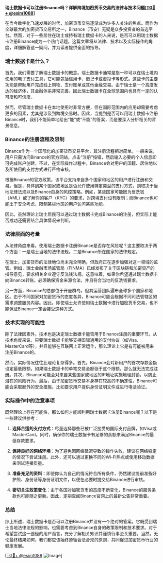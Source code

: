 **瑞士数据卡可以注册Binance吗？详解跨境加密货币交易的法律与技术问题[[TG💪+ @esim1088](https://t.me/s/esim1088)]**

在当今数字化飞速发展的时代，加密货币交易逐渐成为许多人关注的焦点。而作为全球最大的加密货币交易所之一，Binance（币安）无疑是众多投资者的首选平台。然而，对于一些居住在瑞士或持有瑞士数据卡的人来说，是否可以用瑞士数据卡注册Binance成为一个热门话题。这篇文章将从法律、技术以及实际操作的角度，详细解答这一疑问，并为读者提供全面的指导。

### 瑞士数据卡是什么？

首先，我们需要了解瑞士数据卡的概念。瑞士数据卡通常是指一种可以在瑞士境内使用的电子支付工具，它可能包括信用卡、借记卡或虚拟卡等形式。这些卡的主要功能是帮助用户完成线上购物、支付账单或其他金融交易。由于瑞士是一个高度发达的经济体，其金融体系非常完善，因此瑞士数据卡在全球范围内也具有一定的认可度和可信度。

然而，尽管瑞士数据卡在本地使用时非常方便，但在国际范围内的应用却需要考虑更多的因素，尤其是涉及到跨境交易时。因此，当提到是否可以用瑞士数据卡注册Binance时，我们不能简单地给出“能”或“不能”的答案，而是要深入分析相关的背景信息。

### Binance的注册流程及限制

Binance作为一个国际化的加密货币交易平台，其注册流程相对简单。一般来说，用户只需访问Binance的官方网站，点击“注册”按钮，然后输入必要的个人信息即可完成账户创建。不过，在实际操作过程中，Binance会对用户的国籍、居住地以及所使用的支付方式进行严格审核。

根据Binance的官方政策，该平台支持来自多个国家和地区的用户进行注册和交易。但是，具体到某个国家或地区是否允许使用特定类型的支付方式，则取决于当地法律法规以及Binance自身的风控策略。例如，某些国家可能因为反洗钱（AML）或了解你的客户（KYC）的要求，对跨境支付设有限制；而Binance也可能出于安全考虑，限制某些地区的用户访问某些功能。

因此，虽然理论上瑞士居民可以通过瑞士数据卡完成Binance的注册，但实际上能否成功还需要结合具体情况来判断。

### 法律层面的考量

从法律角度来看，使用瑞士数据卡注册Binance是否存在风险呢？这主要取决于两个方面：一是瑞士当地的法律法规，二是Binance所在国家的法律规定。

在瑞士，加密货币的法律地位尚未完全明确，但政府正在逐步加强对这一领域的监管。例如，瑞士金融市场监管局（FINMA）已经发布了关于区块链和加密资产的指导意见，要求相关企业遵守反洗钱法规。这意味着，如果你希望通过瑞士数据卡向Binance转账，必须确保资金来源合法，并且符合当地的反洗钱要求。

另一方面，Binance的总部位于开曼群岛，但其运营团队遍布全球多个国家和地区。由于不同国家对加密货币的态度各异，Binance可能会根据不同司法管辖区的需求调整服务内容。因此，即使瑞士允许使用瑞士数据卡进行加密货币交易，也不能保证Binance一定会接受这种方式。

### 技术实现的可能性

除了法律因素外，技术也是决定瑞士数据卡能否用于Binance注册的重要环节。从技术角度来说，只要瑞士数据卡能够支持国际通用的支付协议（如Visa、MasterCard等），并且能够在互联网上正常运作，那么理论上它是有可能被用来注册Binance的。

然而，实际情况往往比理论复杂得多。首先，Binance会对新用户的首次存款金额设定最低限额，如果瑞士数据卡的单笔交易金额低于这个限额，那么就无法完成注册。其次，Binance可能会对来自某些国家或地区的IP地址实施地理封锁，以防止潜在的风险行为。最后，由于加密货币交易本身存在较高的不确定性，Binance可能会采取额外的安全措施，比如要求用户提供身份证明文件或进行电话验证。

### 实际操作中的注意事项

既然理论上存在可能性，那么如何才能顺利用瑞士数据卡注册Binance呢？以下是一些建议供参考：

1. **选择合适的支付方式**：尽量选择那些已被广泛接受的国际支付品牌，如Visa或MasterCard。同时，确保你的瑞士数据卡有足够的余额来满足Binance的最低存款要求。
   
2. **保持良好的网络环境**：为了避免因网络延迟导致的操作失败，建议在网络稳定的情况下尝试注册。此外，还可以通过更换不同的Wi-Fi热点或使用移动数据来测试连接质量。

3. **准备充足的资料**：即便你认为自己的情况符合所有条件，仍然建议提前准备好护照、身份证等身份证明文件，以便在必要时提交给Binance进行审核。

4. **密切关注政策变化**：由于各国对加密货币的态度不断变化，Binance的服务条款也可能随之更新。因此，定期查阅Binance官网上的最新公告非常重要。

### 总结

综上所述，瑞士数据卡是否可以注册Binance并没有一个绝对的答案。它既受到瑞士当地法律法规的影响，也需要考虑到Binance自身的政策限制和技术要求。对于希望尝试这一途径的用户而言，充分了解相关知识并谨慎行事至关重要。当然，无论最终结果如何，我们都应该始终遵循合法合规的原则，共同促进加密货币行业的健康发展。

[[TG💪+ @esim1088](https://t.me/s/esim1088) ![Image](https://i.postimg.cc/4NQfJmqS/Snipaste-2025-05-13-00-14-12.png)]